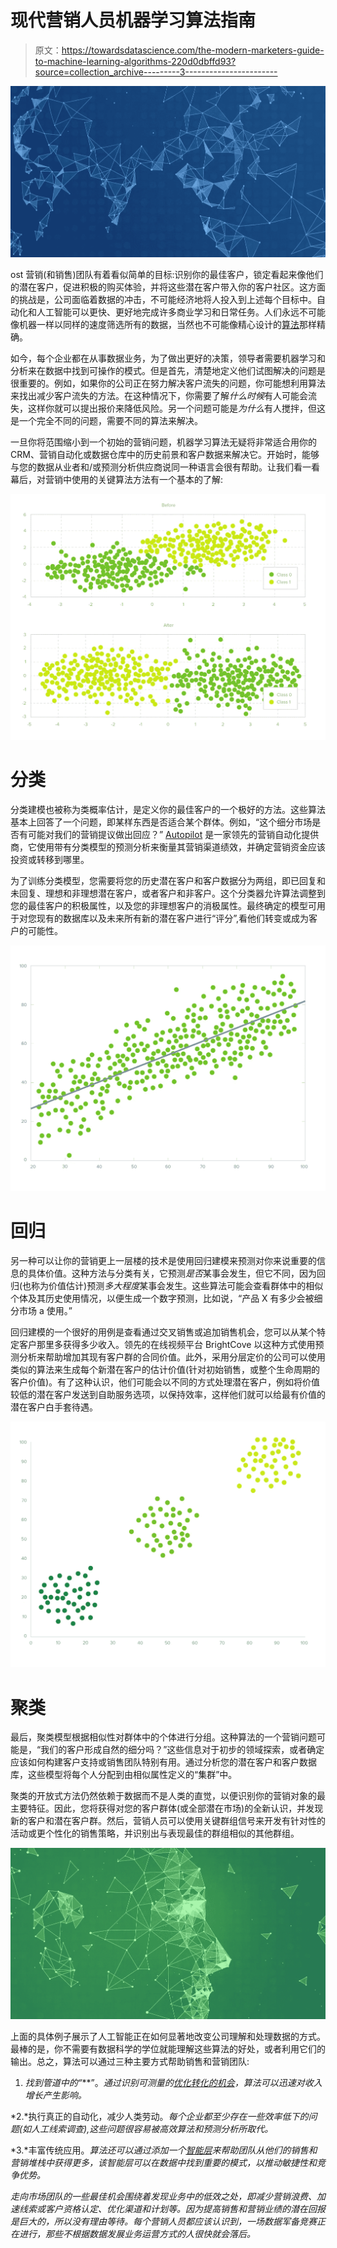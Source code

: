 # 现代营销人员机器学习算法指南

> 原文：<https://towardsdatascience.com/the-modern-marketers-guide-to-machine-learning-algorithms-220d0dbffd93?source=collection_archive---------3----------------------->

![](img/e08dce1cee5e199264eafd557831b469.png)

ost 营销(和销售)团队有着看似简单的目标:识别你的最佳客户，锁定看起来像他们的潜在客户，促进积极的购买体验，并将这些潜在客户带入你的客户社区。这方面的挑战是，公司面临着数据的冲击，不可能经济地将人投入到上述每个目标中。自动化和人工智能可以更快、更好地完成许多商业学习和日常任务。人们永远不可能像机器一样以同样的速度筛选所有的数据，当然也不可能像精心设计的[算法](https://www.khanacademy.org/computing/computer-science/algorithms/intro-to-algorithms/v/what-are-algorithms)那样精确。

如今，每个企业都在从事数据业务，为了做出更好的决策，领导者需要机器学习和分析来在数据中找到可操作的模式。但是首先，清楚地定义他们试图解决的问题是很重要的。例如，如果你的公司正在努力解决客户流失的问题，你可能想利用算法来找出减少客户流失的方法。在这种情况下，你需要了解*什么时候*有人可能会流失，这样你就可以提出报价来降低风险。另一个问题可能是*为什么*有人搅拌，但这是一个完全不同的问题，需要不同的算法来解决。

一旦你将范围缩小到一个初始的营销问题，机器学习算法无疑将非常适合用你的 CRM、营销自动化或数据仓库中的历史前景和客户数据来解决它。开始时，能够与您的数据从业者和/或预测分析供应商说同一种语言会很有帮助。让我们看一看幕后，对营销中使用的关键算法方法有一个基本的了解:

![](img/ec5c213f4802343ca872d5fd79a2df5e.png)

# **分类**

分类建模也被称为类概率估计，是定义你的最佳客户的一个极好的方法。这些算法基本上回答了一个问题，即某样东西是否适合某个群体。例如，“这个细分市场是否有可能对我们的营销提议做出回应？” [Autopilot](https://autopilothq.com/) 是一家领先的营销自动化提供商，它使用带有分类模型的预测分析来衡量其营销渠道绩效，并确定营销资金应该投资或转移到哪里。

为了训练分类模型，您需要将您的历史潜在客户和客户数据分为两组，即已回复和未回复、理想和非理想潜在客户，或者客户和非客户。这个分类器允许算法调整到您的最佳客户的积极属性，以及您的非理想客户的消极属性。最终确定的模型可用于对您现有的数据库以及未来所有新的潜在客户进行“评分”,看他们转变或成为客户的可能性。

![](img/54b781696ea86bd9a377ce55c3cc9755.png)

# **回归**

另一种可以让你的营销更上一层楼的技术是使用回归建模来预测对你来说重要的信息的具体价值。这种方法与分类有关，它预测*是否*某事会发生，但它不同，因为回归(也称为价值估计)预测*多大程度*某事会发生。这些算法可能会查看群体中的相似个体及其历史使用情况，以便生成一个数字预测，比如说，“产品 X 有多少会被细分市场 a 使用。”

回归建模的一个很好的用例是查看通过交叉销售或追加销售机会，您可以从某个特定客户那里多获得多少收入。领先的在线视频平台 BrightCove 以这种方式使用预测分析来帮助增加其现有客户群的合同价值。此外，采用分层定价的公司可以使用类似的算法来生成每个新潜在客户的估计价值(针对初始销售，或整个生命周期的客户价值)。有了这种认识，他们可能会以不同的方式处理潜在客户，例如将价值较低的潜在客户发送到自助服务选项，以保持效率，这样他们就可以给最有价值的潜在客户白手套待遇。

![](img/c4fa3c03a6b21fac7e05ac1befba7453.png)

# **聚类**

最后，聚类模型根据相似性对群体中的个体进行分组。这种算法的一个营销问题可能是，“我们的客户形成自然的细分吗？”这些信息对于初步的领域探索，或者确定应该如何构建客户支持或销售团队特别有用。通过分析您的潜在客户和客户数据库，这些模型将每个人分配到由相似属性定义的“集群”中。

聚类的开放式方法仍然依赖于数据而不是人类的直觉，以便识别你的营销对象的最主要特征。因此，您将获得对您的客户群体(或全部潜在市场)的全新认识，并发现新的客户和潜在客户群。然后，营销人员可以使用关键群组信号来开发有针对性的活动或更个性化的销售策略，并识别出与表现最佳的群组相似的其他群组。

![](img/9db2fba1c1013594af4e0efd4c0ebd3b.png)

上面的具体例子展示了人工智能正在如何显著地改变公司理解和处理数据的方式。最棒的是，你不需要有数据科学的学位就能理解这些算法的好处，或者利用它们的输出。总之，算法可以通过三种主要方式帮助销售和营销团队:

1.  *找到管道中的“*[](https://www.saleshacker.com/moneyball-ceo-navigating-whitespace-grow-revenue/)**”。*通过识别可测量的[优化转化的机会](https://www.marketingtechnews.net/news/2017/mar/02/getting-past-ai-hype-how-predictive-analytics-fuels-conversion-optimisation/)，算法可以迅速对收入增长产生影响。*

*2.*执行真正的自动化，减少人类劳动。*每个企业都至少存在一些效率低下的问题(如人工线索调查),这些问题很容易被高效算法和预测分析所取代。*

*3.*丰富传统应用。*算法还可以通过添加一个[智能层](http://www.cmswire.com/digital-experience/getting-started-with-machine-learning-3-things-marketers-need-to-know/)来帮助团队从他们的销售和营销堆栈中获得更多，该智能层可以在数据中找到重要的模式，以推动敏捷性和竞争优势。*

*走向市场团队的一些最佳机会围绕着发现业务中的低效之处，即减少营销浪费、加速线索或客户资格认定、优化渠道和计划等。因为提高销售和营销业绩的潜在回报是巨大的，所以没有理由等待。每个营销人员都应该认识到，一场数据军备竞赛正在进行，那些不根据数据发展业务运营方式的人很快就会落后。*